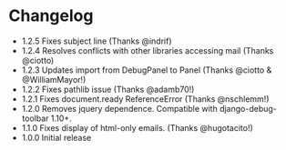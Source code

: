 # Changelog

* 1.2.5 Fixes subject line (Thanks @indrif)
* 1.2.4 Resolves conflicts with other libraries accessing mail (Thanks @ciotto)
* 1.2.3 Updates import from DebugPanel to Panel (Thanks @ciotto & @WilliamMayor!)
* 1.2.2 Fixes pathlib issue (Thanks @adamb70!)
* 1.2.1 Fixes document.ready ReferenceError (Thanks @nschlemm!)
* 1.2.0 Removes jquery dependence.  Compatible with django-debug-toolbar 1.10+.
* 1.1.0 Fixes display of html-only emails.  (Thanks @hugotacito!)
* 1.0.0 Initial release
